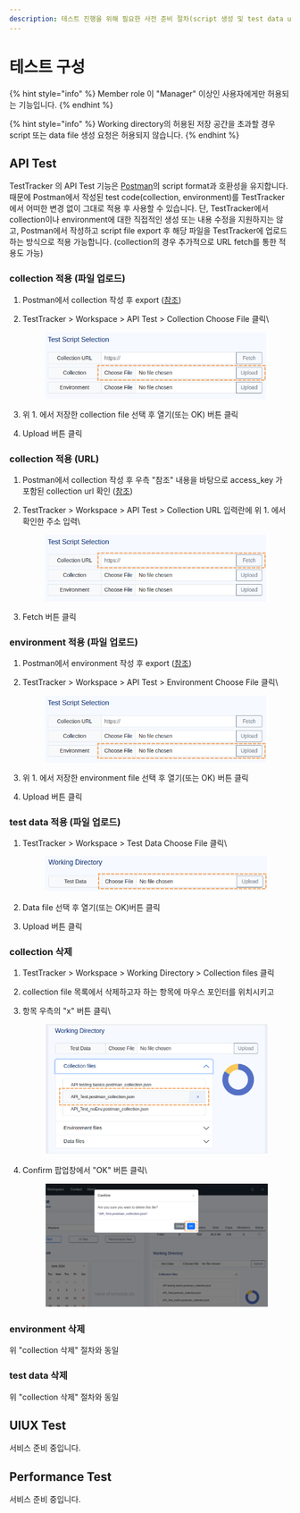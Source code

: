 ```yaml
---
description: 테스트 진행을 위해 필요한 사전 준비 절차(script 생성 및 test data upload)를 설명합니다.
---
```


# 테스트 구성

{% hint style="info" %}
Member role 이 "Manager" 이상인 사용자에게만 허용되는 기능입니다.
{% endhint %}

{% hint style="info" %}
Working directory의 허용된 저장 공간을 초과할 경우 script 또는 data file 생성 요청은 허용되지 않습니다.
{% endhint %}

## API Test

TestTracker 의 API Test 기능은 [Postman](https://www.postman.com/)의 script format과 호환성을 유지합니다. 때문에 Postman에서 작성된 test code(collection, environment)를 TestTracker에서 어떠한 변경 없이 그대로 적용 후 사용할 수 있습니다. 단, TestTracker에서 collection이나 environment에 대한 직접적인 생성 또는 내용 수정을 지원하지는 않고, Postman에서 작성하고 script file export 후 해당 파일을 TestTracker에 업로드하는 방식으로 적용 가능합니다. (collection의 경우 추가적으로 URL fetch를 통한 적용도 가능)

### collection 적용 (파일 업로드)

1. Postman에서 collection 작성 후 export ([참조](https://learning.postman.com/docs/getting-started/importing-and-exporting/exporting-data/#export-collections))
2.  TestTracker > Workspace > API Test > Collection Choose File 클릭\


    <div align="left">

    <figure><img src="../.gitbook/assets/image (1) (1) (1) (1) (1) (1) (1).png" alt=""><figcaption></figcaption></figure>

    </div>
3. 위 1. 에서 저장한 collection file 선택 후 열기(또는  OK) 버튼 클릭&#x20;
4. Upload 버튼 클릭

### collection 적용 (URL)

1. Postman에서 collection 작성 후 우측 "참조" 내용을 바탕으로 access\_key 가 포함된 collection url 확인   ([참조](https://learning.postman.com/docs/collaborating-in-postman/sharing/#sharing-using-the-postman-api))
2.  TestTracker > Workspace > API Test > Collection URL 입력란에 위 1. 에서 확인한 주소 입력\


    <div align="left">

    <figure><img src="../.gitbook/assets/image (18) (1).png" alt=""><figcaption></figcaption></figure>

    </div>
3. Fetch 버튼 클릭

### environment 적용 (파일 업로드)

1. Postman에서 environment 작성 후 export ([참조](https://learning.postman.com/docs/getting-started/importing-and-exporting/exporting-data/#export-environments))
2.  TestTracker > Workspace > API Test > Environment Choose File 클릭\


    <div align="left">

    <figure><img src="../.gitbook/assets/image (19) (1).png" alt=""><figcaption></figcaption></figure>

    </div>
3. 위 1. 에서 저장한 environment file 선택 후 열기(또는  OK) 버튼 클릭
4. Upload 버튼 클릭

### test data 적용 (파일 업로드)

1.  TestTracker > Workspace > Test Data Choose File 클릭\


    <div align="left">

    <figure><img src="../.gitbook/assets/image (20) (1).png" alt=""><figcaption></figcaption></figure>

    </div>
2. Data file 선택 후 열기(또는  OK)버튼 클릭
3. Upload 버튼 클릭

### collection 삭제

1. TestTracker > Workspace > Working Directory > Collection files 클릭
2. collection file 목록에서 삭제하고자 하는 항목에 마우스 포인터를 위치시키고
3.  항목 우측의 "x" 버튼 클릭\


    <div align="left">

    <figure><img src="../.gitbook/assets/image (37).png" alt=""><figcaption></figcaption></figure>

    </div>
4.  Confirm 팝업창에서 "OK" 버튼 클릭\


    <figure><img src="../.gitbook/assets/image (39).png" alt=""><figcaption></figcaption></figure>

### environment 삭제

위 "collection 삭제" 절차와 동일



### test data 삭제

위 "collection 삭제" 절차와 동일





## UIUX Test

서비스 준비 중입니다.



## Performance Test

서비스 준비 중입니다.

